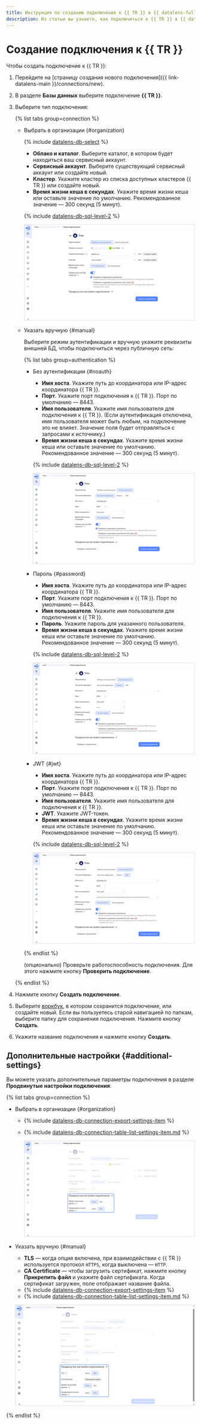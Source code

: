 ```yaml
---
title: Инструкция по созданию подключения к {{ TR }} в {{ datalens-full-name }}
description: Из статьи вы узнаете, как подключиться к {{ TR }} в {{ datalens-short-name }}.
---
```


# Создание подключения к {{ TR }}

Чтобы создать подключение к {{ TR }}:



1. Перейдите на [страницу создания нового подключения]({{ link-datalens-main }}/connections/new).
1. В разделе **Базы данных** выберите подключение **{{ TR }}**.
1. Выберите тип подключения:

   {% list tabs group=connection %}

   - Выбрать в организации {#organization}

     {% include [datalens-db-select](../../../_includes/datalens/datalens-db-select-2.md) %}

     * **Облако и каталог**. Выберите каталог, в котором будет находиться ваш сервисный аккаунт.
     * **Сервисный аккаунт**. Выберите существующий сервисный аккаунт или создайте новый.
     * **Кластер**. Укажите кластер из списка доступных кластеров {{ TR }} или создайте новый.
     * **Время жизни кеша в секундах**. Укажите время жизни кеша или оставьте значение по умолчанию. Рекомендованное значение — 300 секунд (5 минут).

     {% include [datalens-db-sql-level-2](../../../_includes/datalens/datalens-db-connection-sql-level-2.md) %}

     ![image](../../../_assets/datalens/operations/connection/connection-trino-yc.png)

   - Указать вручную {#manual}

     Выберите режим аутентификации и вручную укажите реквизиты внешней БД, чтобы подключиться через публичную сеть:

     {% list tabs group=authentication %}

     - Без аутентификации {#noauth}

       * **Имя хоста**. Укажите путь до координатора или IP-адрес координатора {{ TR }}.
       * **Порт**. Укажите порт подключения к {{ TR }}. Порт по умолчанию — 8443.
       * **Имя пользователя**. Укажите имя пользователя для подключения к {{ TR }}. (Если аутентификация отключена, имя пользователя может быть любым, на подключение это не влияет. Значение поля будет отправляться с запросами к источнику.)
       * **Время жизни кеша в секундах**. Укажите время жизни кеша или оставьте значение по умолчанию. Рекомендованное значение — 300 секунд (5 минут).

       {% include [datalens-db-sql-level-2](../../../_includes/datalens/datalens-db-connection-sql-level-2.md) %}

       ![image](../../../_assets/datalens/operations/connection/connection-trino-yc-free.png)

     - Пароль {#password}

       * **Имя хоста**. Укажите путь до координатора или IP-адрес координатора {{ TR }}.
       * **Порт**. Укажите порт подключения к {{ TR }}. Порт по умолчанию — 8443.
       * **Имя пользователя**. Укажите имя пользователя для подключения к {{ TR }}.
       * **Пароль**. Укажите пароль для указанного пользователя.
       * **Время жизни кеша в секундах**. Укажите время жизни кеша или оставьте значение по умолчанию. Рекомендованное значение — 300 секунд (5 минут).

       {% include [datalens-db-sql-level-2](../../../_includes/datalens/datalens-db-connection-sql-level-2.md) %}

       ![image](../../../_assets/datalens/operations/connection/connection-trino-yc-pw.png)

     - JWT {#jwt}

       * **Имя хоста**. Укажите путь до координатора или IP-адрес координатора {{ TR }}.
       * **Порт**. Укажите порт подключения к {{ TR }}. Порт по умолчанию — 8443.
       * **Имя пользователя**. Укажите имя пользователя для подключения к {{ TR }}.
       * **JWT**. Укажите JWT-токен.
       * **Время жизни кеша в секундах**. Укажите время жизни кеша или оставьте значение по умолчанию. Рекомендованное значение — 300 секунд (5 минут).

       {% include [datalens-db-sql-level-2](../../../_includes/datalens/datalens-db-connection-sql-level-2.md) %}

       ![image](../../../_assets/datalens/operations/connection/connection-trino-yc-jwt.png)

     {% endlist %}

     (опционально) Проверьте работоспособность подключения. Для этого нажмите кнопку **Проверить подключение**.
     
   {% endlist %}

1. Нажмите кнопку **Создать подключение**.
1. Выберите [воркбук](../../workbooks-collections/index.md), в котором сохранится подключение, или создайте новый. Если вы пользуетесь старой навигацией по папкам, выберите папку для сохранения подключения. Нажмите кнопку **Создать**.
1. Укажите название подключения и нажмите кнопку **Создать**.

## Дополнительные настройки {#additional-settings}

Вы можете указать дополнительные параметры подключения в разделе **Продвинутые настройки подключения**:

{% list tabs group=connection %}

- Выбрать в организации {#organization}

  * {% include [datalens-db-connection-export-settings-item](../../../_includes/datalens/operations/datalens-db-connection-export-settings-item.md) %}
  * {% include [datalens-db-connection-table-list-settings-item.md](../../../_includes/datalens/operations/datalens-db-connection-table-list-settings-item.md) %}

     ![image](../../../_assets/datalens/operations/connection/connection-trino-yc-additional.png)

- Указать вручную {#manual}

  * **TLS** — когда опция включена, при взаимодействии с {{ TR }} используется протокол `HTTPS`, когда выключена — `HTTP`.
  * **CA Certificate** — чтобы загрузить сертификат, нажмите кнопку **Прикрепить файл** и укажите файл сертификата. Когда сертификат загружен, поле отображает название файла.
  * {% include [datalens-db-connection-export-settings-item](../../../_includes/datalens/operations/datalens-db-connection-export-settings-item.md) %}
  * {% include [datalens-db-connection-table-list-settings-item.md](../../../_includes/datalens/operations/datalens-db-connection-table-list-settings-item.md) %}

  ![image](../../../_assets/datalens/operations/connection/connection-trino-yc-manwal-additional.png)

{% endlist %}
